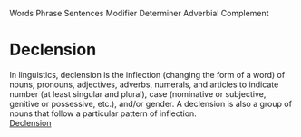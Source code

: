 Words
Phrase
Sentences
Modifier
Determiner
Adverbial
Complement
# Declension
In linguistics, declension is the inflection (changing the form of a word) of nouns, pronouns, adjectives, adverbs, numerals, and articles to indicate number (at least singular and plural), case (nominative or subjective, genitive or possessive, etc.), and/or gender. A declension is also a group of nouns that follow a particular pattern of inflection.  
[Declension](https://en.wikipedia.org/wiki/Declension)  

